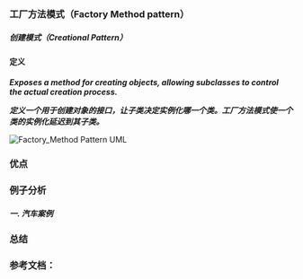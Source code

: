 ### 工厂方法模式（Factory Method pattern）

##### 创建模式（Creational Pattern）


#### 定义

***Exposes a method for creating objects, allowing subclasses to control the actual creation process.***

***定义一个用于创建对象的接口，让子类决定实例化哪一个类。工厂方法模式使一个类的实例化延迟到其子类。***

![Factory_Method Pattern UML](https://github.com/nox60/go-design-pattern/blob/master/images/factory_method_patern.png)

### 优点


### 例子分析

##### 一. 汽车案例

### 总结

### 参考文档：
